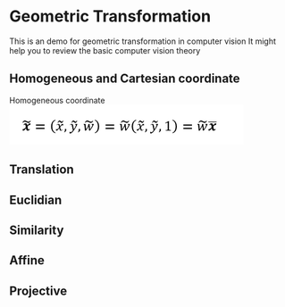 # Geometric Transformation
This is an demo for geometric transformation in computer vision
It might help you to review the basic computer vision theory

## Homogeneous and Cartesian coordinate
Homogeneous coordinate     
![f1.png]( https://github.com/Hsu-Li-Yang/Computer-Vision-ECE-415-/blob/main/Geometric%20Transformation/img/f1.png)
## Translation
## Euclidian

## Similarity

## Affine

## Projective
